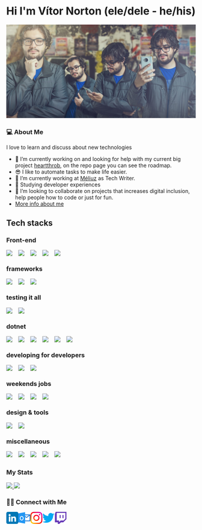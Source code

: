 # Hi I'm Vítor Norton (ele/dele - he/his)

<img src='./img/vitor.jpg' />

### 💻 About Me 

I love to learn and discuss about new technologies
- 🤔 I’m currently working on and looking for help with my current big project [heartthrob](https://github.com/vtnorton/heartthrob), on the repo page you can see the roadmap.
- 😎 I like to automate tasks to make life easier.
- 🔭 I’m currently working at <a href="https://github.com/meliuz/">Méliuz</a> as Tech Writer.
- 📖 Studying developer experiences
- 👯 I’m looking to collaborate on projects that increases digital inclusion, help people how to code or just for fun.
- <a href="https://vtnorton.com" >More info about me</a>


## Tech stacks

### Front-end

<img align="left" width="32px" src="https://cdn.jsdelivr.net/gh/devicons/devicon/icons/html5/html5-original.svg" />
<img align="left" width="32px" src="https://cdn.jsdelivr.net/gh/devicons/devicon/icons/css3/css3-original.svg" />
<img align="left" width="32px" src="https://cdn.jsdelivr.net/gh/devicons/devicon/icons/javascript/javascript-original.svg" />
<img align="left" width="32px" src="https://cdn.jsdelivr.net/gh/devicons/devicon/icons/typescript/typescript-original.svg" />
<img align="left" width="32px" src="https://cdn.jsdelivr.net/gh/devicons/devicon/icons/sass/sass-original.svg" />
<br />

### frameworks
<img align="left" width="32px" src="https://cdn.jsdelivr.net/gh/devicons/devicon/icons/react/react-original.svg" />
<img align="left" width="32px" src="https://cdn.jsdelivr.net/gh/devicons/devicon/icons/redux/redux-original.svg" />
<img align="left" width="32px" src="https://cdn.jsdelivr.net/gh/devicons/devicon/icons/angularjs/angularjs-original.svg" />
<br />

### testing it all
<img align="left" width="32px" src="https://cdn.jsdelivr.net/gh/devicons/devicon/icons/jest/jest-plain.svg" />
<img align="left" width="32px" src="https://cdn.jsdelivr.net/gh/devicons/devicon/icons/jasmine/jasmine-plain.svg" />
<br />

### dotnet
<img align="left" width="32px" src="https://cdn.jsdelivr.net/gh/devicons/devicon/icons/dotnetcore/dotnetcore-original.svg" />
<img align="left" width="32px" src="https://cdn.jsdelivr.net/gh/devicons/devicon/icons/microsoftsqlserver/microsoftsqlserver-plain.svg" />
<img align="left" width="32px" src="https://cdn.jsdelivr.net/gh/devicons/devicon/icons/azure/azure-original.svg" />
<img align="left" width="32px" src="https://cdn.jsdelivr.net/gh/devicons/devicon/icons/visualstudio/visualstudio-plain.svg" />
<img align="left" width="32px" src="https://cdn.jsdelivr.net/gh/devicons/devicon/icons/vscode/vscode-original.svg" />
<img align="left" width="32px" src="https://cdn.jsdelivr.net/gh/devicons/devicon/icons/windows8/windows8-original.svg" />
<br />


### developing for developers
<img align="left" width="32px" src="https://cdn.jsdelivr.net/gh/devicons/devicon/icons/npm/npm-original-wordmark.svg" />
<img align="left" width="32px" src="https://cdn.jsdelivr.net/gh/devicons/devicon/icons/storybook/storybook-original.svg" />
<img align="left" width="32px" src="https://cdn.jsdelivr.net/gh/devicons/devicon/icons/nuget/nuget-original.svg" />
<br />

### weekends jobs
<img align="left" width="32px" src="https://cdn.jsdelivr.net/gh/devicons/devicon/icons/php/php-original.svg" />
<img align="left" width="32px" src="https://cdn.jsdelivr.net/gh/devicons/devicon/icons/wordpress/wordpress-original.svg" />
<img align="left" width="32px" src="https://cdn.jsdelivr.net/gh/devicons/devicon/icons/jquery/jquery-original-wordmark.svg" />
<img align="left" width="32px" src="https://cdn.jsdelivr.net/gh/devicons/devicon/icons/filezilla/filezilla-plain.svg" />
<br />

### design & tools
<img align="left" width="32px" src="https://cdn.jsdelivr.net/gh/devicons/devicon/icons/figma/figma-original.svg" />
<img align="left" width="32px" src="https://cdn.jsdelivr.net/gh/devicons/devicon/icons/xd/xd-line.svg" />
<br />

### miscellaneous
<img align="left" width="32px" src="https://cdn.jsdelivr.net/gh/devicons/devicon/icons/ionic/ionic-original.svg" />
<img align="left" width="32px" src="https://cdn.jsdelivr.net/gh/devicons/devicon/icons/mongodb/mongodb-original.svg" />
<img align="left" width="32px" src="https://cdn.jsdelivr.net/gh/devicons/devicon/icons/postgresql/postgresql-original.svg" />
<img align="left" width="32px" src="https://cdn.jsdelivr.net/gh/devicons/devicon/icons/docker/docker-original.svg" />
<img align="left" width="32px" src="https://cdn.jsdelivr.net/gh/devicons/devicon/icons/kubernetes/kubernetes-plain.svg" />
<br />
         
##
### My Stats

<p>
<a href="https://github.com/vtnorton">
  <img height="180em" src="https://github-readme-stats.vercel.app/api?username=vtnorton&show_icons=true&theme=radical" />
  <img height="180em" src="https://github-readme-stats-eight-theta.vercel.app/api/top-langs/?username=vtnorton&theme=radical&layout=compact" />
</a>
</p>


###  🤝🏻 Connect with Me


<a href="https://www.linkedin.com/in/vtnorton/"/>
  <img align="left" alt="LinkedIn" width="32px" src="./img/linkedin.png">
</a>
<a href="mailto:vitor@vtnorton.com">
  <img align="left" alt="E-mail" width="32px" src="./img/outlook.png"/>
</a>
<a href="https://www.instagram.com/vt_norton">
  <img align="left" alt="Instagram" width="32px" src="./img/instagram.png"/>
</a>
<a href="https://www.twitter.com/vt_norton">
  <img align="left" alt="Twitter" width="32px" src="./img/twitter.png"/>
</a>
<a href="https://www.twitch.tv/vt_norton">
  <img align="left" alt="Twitch" width="32px" src="./img/twitch.png"/>
</a>
